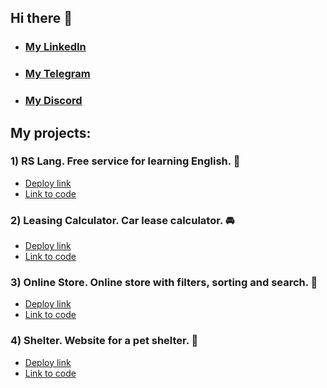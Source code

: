 ## Hi there 👋

- ### [My LinkedIn](https://www.linkedin.com/in/aldar-okonov-0891b4250)
- ### [My Telegram](https://t.me/Aldar0K)
- ### [My Discord](https://discord.com/users/327510102359932928)

## My projects:
### 1) RS Lang. Free service for learning English. :green_book:
- [Deploy link](https://lebedev-023046-rslang.netlify.app)
- [Link to code](https://github.com/Lebedev-023046/rslang)

### 2) Leasing Calculator. Car lease calculator. :oncoming_automobile:
- [Deploy link](https://aldar0k.github.io/leasing-calculator)
- [Link to code](https://github.com/Aldar0K/leasing-calculator)

### 3) Online Store. Online store with filters, sorting and search. :convenience_store:
- [Deploy link](https://aldar0k.github.io/rss-projects-stage-1-2/online-store)
- [Link to code](https://github.com/Aldar0K/rss-projects-stage-1-2/tree/online-store)

### 4) Shelter. Website for a pet shelter. :dog:
- [Deploy link](https://aldar0k.github.io/rss-projects-stage-1-2/shelter/pages/main)
- [Link to code](https://github.com/Aldar0K/rss-projects-stage-1-2/tree/shelter)
